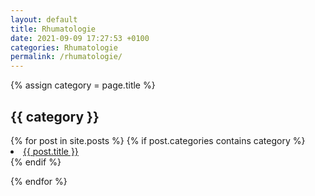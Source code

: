 ```yaml
---
layout: default
title: Rhumatologie
date: 2021-09-09 17:27:53 +0100
categories: Rhumatologie
permalink: /rhumatologie/
---
```


{% assign category = page.title %}

<h2>{{ category }}</h2>
{% for post in site.posts %}
{% if post.categories contains category %}
<li> <a href="{{ post.url | relative_url }}">{{ post.title }}</a></li>
{% endif %}

{% endfor %}
